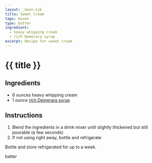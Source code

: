 ```yaml
---
layout: _main.njk
title: Sweet Cream
tags: mixes
type: batter
ingredient:
  - heavy whipping cream
  - rich Demerara syrup
excerpt: Recipe for sweet cream
---
```


<!-- markdownlint-disable MD025 -->
# {{ title }}
<!-- markdownlint-enable MD025 -->

## Ingredients

* 6 ounces heavy whipping cream
* 1 ounce [rich Demerara syrup](/mixes/2-1-simple-syrup)

## Instructions

1. Blend the ingredients in a drink mixer until slightly thickened but still pourable (a few seconds)
2. If not using right away, bottle and refrigerate

<tiki-callout type="note">

  Bottle and store refrigerated for up to a week.

</tiki-callout>

<div
  data-cat[0]="Batter"
  data-ingredient[0]="Cream, heavy whipping"
  data-ingredient[1]="Rich Demerara syrup"
  data-pagefind-filter="
    Category[data-cat[0]],
    Ingredient[data-ingredient[0]],
    Ingredient[data-ingredient[1]]
  "
>
</div>

<div class="keywords" aria-hidden>batter</div>
